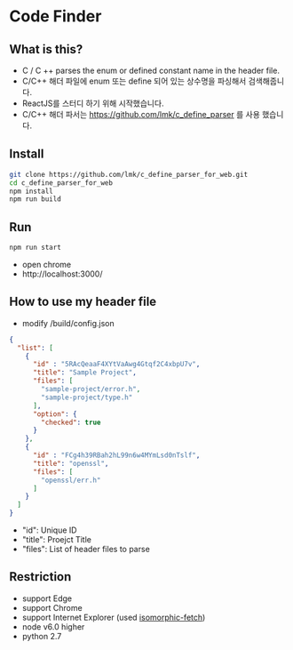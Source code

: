 # Code Finder

## What is this?
 * C / C ++ parses the enum or defined constant name in the header file.
 * C/C++ 해더 파일에 enum 또는 define 되어 있는 상수명을 파싱해서 검색해줍니다.
 * ReactJS를 스터디 하기 위해 시작했습니다.
 * C/C++ 해더 파서는 https://github.com/lmk/c_define_parser 를 사용 했습니다.
 
## Install
```bash
git clone https://github.com/lmk/c_define_parser_for_web.git
cd c_define_parser_for_web
npm install
npm run build
```

## Run
```bash
npm run start
```

 * open chrome
 * http://localhost:3000/


## How to use my header file

  * modify /build/config.json

```json
{
  "list": [
    {
      "id" : "5RAcQeaaF4XYtVaAwg4Gtqf2C4xbpU7v",
      "title": "Sample Project",
      "files": [
        "sample-project/error.h",
        "sample-project/type.h"
      ],
      "option": {
        "checked": true
      }
    },
    {
      "id" : "FCg4h39RBah2hL99n6w4MYmLsd0nTslf",
      "title": "openssl",
      "files": [
        "openssl/err.h"
      ]
    }
  ]
}

```
  * "id": Unique ID
  * "title": Proejct Title
  * "files": List of header files to parse

## Restriction
  * support Edge
  * support Chrome
  * support Internet Explorer (used [isomorphic-fetch](https://github.com/matthew-andrews/isomorphic-fetch))
  * node v6.0 higher
  * python 2.7
